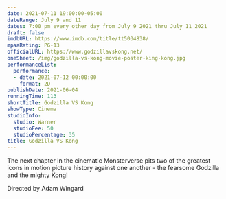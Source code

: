 ```yaml
---
date: 2021-07-11 19:00:00-05:00
dateRange: July 9 and 11
dates: 7:00 pm every other day from July 9 2021 thru July 11 2021
draft: false
imdbURL: https://www.imdb.com/title/tt5034838/
mpaaRating: PG-13
officialURL: https://www.godzillavskong.net/
oneSheet: /img/godzilla-vs-kong-movie-poster-king-kong.jpg
performanceList:
  performance:
  - date: 2021-07-12 00:00:00
    format: 2D
publishDate: 2021-06-04
runningTime: 113
shortTitle: Godzilla VS Kong
showType: Cinema
studioInfo:
  studio: Warner
  studioFee: 50
  studioPercentage: 35
title: Godzilla VS Kong
---
```


The next chapter in the cinematic Monsterverse pits two of the greatest icons in motion picture history against one another - the fearsome Godzilla and the mighty Kong!

Directed by Adam Wingard